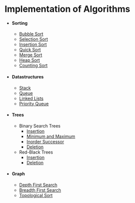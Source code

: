 #   Implementation of Algorithms

* ####  Sorting
  * [Bubble Sort](https://github.com/Nickhil1737/Introduction-to-Algorithms-in-C/blob/master/sorting/bubbleSort.c)
  * [Selection Sort](https://github.com/Nickhil1737/Introduction-to-Algorithms-in-C/blob/master/sorting/selectionSort.c)
  * [Insertion Sort](https://github.com/Nickhil1737/Introduction-to-Algorithms-in-C/blob/master/sorting/insertionSort.c)
  * [Quick Sort](https://github.com/Nickhil1737/Introduction-to-Algorithms-in-C/blob/master/sorting/quickSort.c)
  * [Merge Sort](https://github.com/Nickhil1737/Introduction-to-Algorithms-in-C/blob/master/sorting/mergeSort.c)
  * [Heap Sort](https://github.com/Nickhil1737/Introduction-to-Algorithms-in-C/blob/master/sorting/heapSort.c)
  * [Counting Sort](https://github.com/Nickhil1737/Introduction-to-Algorithms-in-C/blob/master/sorting/countingSort.c)

* ####  Datastructures
  * [Stack](https://github.com/Nickhil1737/Introduction-to-Algorithms-in-C/blob/master/datastructures/stack.c)
  * [Queue](https://github.com/Nickhil1737/Introduction-to-Algorithms-in-C/blob/master/datastructures/queue.c)
  * [Linked Lists](https://github.com/Nickhil1737/Introduction-to-Algorithms-in-C/blob/master/datastructures/linkedList.c)
  * [Priority Queue](https://github.com/Nickhil1737/Introduction-to-Algorithms-in-C/blob/master/datastructures/priorityQueue.c)

* ####  Trees
  * Binary Search Trees
    * [Insertion](https://github.com/Nickhil1737/Introduction-to-Algorithms-in-C/blob/master/trees/bstInsertion.c)
    * [Minimum and Maximum](https://github.com/Nickhil1737/Introduction-to-Algorithms-in-C/blob/master/trees/bstMinMax.c)
    * [Inorder Successor](https://github.com/Nickhil1737/Introduction-to-Algorithms-in-C/blob/master/trees/bst-successor.c)
    * [Deletion](https://github.com/Nickhil1737/Introduction-to-Algorithms-in-C/blob/master/trees/bstDeletion.c)
  * Red-Black Trees
    * [Insertion](https://github.com/Nickhil1737/Introduction-to-Algorithms-in-C/blob/master/trees/RBtreeInsertion.c)
    * [Deletion](https://github.com/Nickhil1737/Introduction-to-Algorithms-in-C/blob/master/trees/RBtreeInsertion.c)

* ####  Graph
  * [Depth First Search](https://github.com/Nickhil1737/Introduction-to-Algorithms-in-C/blob/master/Graph/dfs.c)
  * [Breadth First Search](https://github.com/Nickhil1737/Introduction-to-Algorithms-in-C/blob/master/Graph/bfs.c)
  * [Topological Sort](https://github.com/Nickhil1737/Introduction-to-Algorithms-in-C/blob/master/Graph/topological.c)
